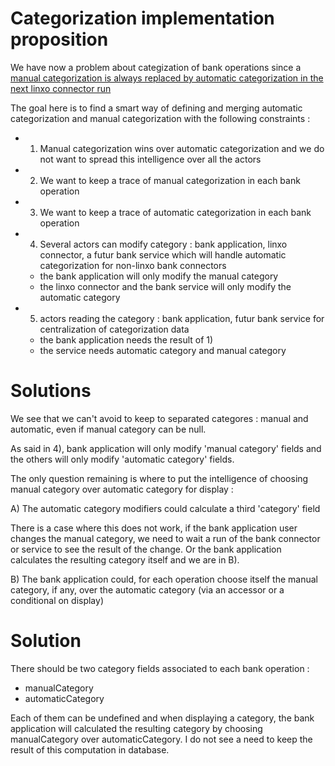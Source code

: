 Categorization implementation proposition
=========================================

We have now a problem about categization of bank operations since a [manual categorization is always replaced by
automatic categorization in the next linxo connector run](https://trello.com/c/ZRlX36BZ/451-2-apr%C3%A8s-avoir-recat%C3%A9goris%C3%A9-une-transaction-au-prochain-import-dun-connecteur-la-cat%C3%A9gorisation-na-pas-chang%C3%A9)

The goal here is to find a smart way of defining and merging automatic categorization and manual
categorization with the following constraints :

 - 1) Manual categorization wins over automatic categorization and we do not want to spread this intelligence over all the actors
 - 2) We want to keep a trace of manual categorization in each bank operation
 - 3) We want to keep a trace of automatic categorization in each bank operation
 - 4) Several actors can modify category : bank application, linxo connector, a futur bank service which will handle automatic categorization for non-linxo bank connectors
    * the bank application will only modify the manual category
    * the linxo connector and the bank service will only modify the automatic category
 - 5) actors reading the category : bank application, futur bank service for centralization of categorization data
    * the bank application needs the result of 1)
    * the service needs automatic category and manual category


Solutions
========

We see that we can't avoid to keep to separated categores : manual and automatic, even if manual
category can be null.

As said in 4), bank application will only modify 'manual category' fields and the others will only
modify 'automatic category' fields.

The only question remaining is where to put the intelligence of choosing manual category over
automatic category for display :

A) The automatic category modifiers could calculate a third 'category' field

There is a case where this does not work, if the bank application user changes the manual category,
we need to wait a run of the bank connector or service to see the result of the change.
Or the bank application calculates the resulting category itself and we are in B).

B) The bank application could,  for each operation choose itself the manual category, if any, over
the automatic category (via an accessor or a conditional on display)


Solution
========

There should be two category fields associated to each bank operation :

 - manualCategory
 - automaticCategory

Each of them can be undefined and when displaying a category, the bank application will calculated
the resulting category by choosing manualCategory over automaticCategory. I do not see a need to
keep the result of this computation in database.
